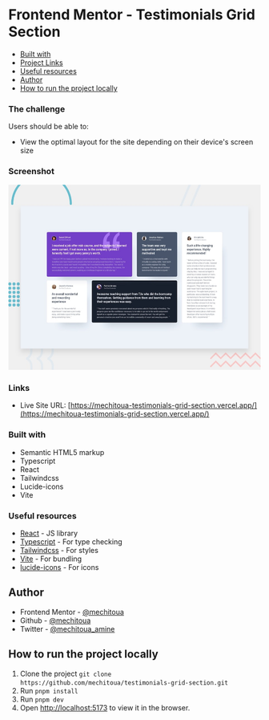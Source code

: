 # Frontend Mentor - Testimonials Grid Section

- [Built with](#built-with)
- [Project Links](#links)
- [Useful resources](#useful-resources)
- [Author](#author)
- [How to run the project locally](#how-to-run-the-project-locally)

### The challenge

Users should be able to:

- View the optimal layout for the site depending on their device's screen size

### Screenshot

![](./public/desktop-preview.jpg)

### Links

- Live Site URL: [https://mechitoua-testimonials-grid-section.vercel.app/](https://mechitoua-testimonials-grid-section.vercel.app/)

### Built with

- Semantic HTML5 markup
- Typescript
- React
- Tailwindcss
- Lucide-icons
- Vite

### Useful resources

- [React](https://reactjs.org/) - JS library
- [Typescript](https://www.typescriptlang.org/) - For type checking
- [Tailwindcss](https://tailwindcss.com/) - For styles
- [Vite](https://vitejs.dev/) - For bundling
- [lucide-icons](https://lucide.dev/) - For icons

## Author

- Frontend Mentor - [@mechitoua](https://www.frontendmentor.io/profile/mechitoua)
- Github - [@mechitoua](https://www.github.com/mechitoua)
- Twitter - [@mechitoua_amine](https://www.twitter.com/mechitoua_amine)

## How to run the project locally

1. Clone the project `git clone https://github.com/mechitoua/testimonials-grid-section.git`
2. Run `pnpm install`
3. Run `pnpm dev`
4. Open [http://localhost:5173](http://localhost:5173) to view it in the browser.
